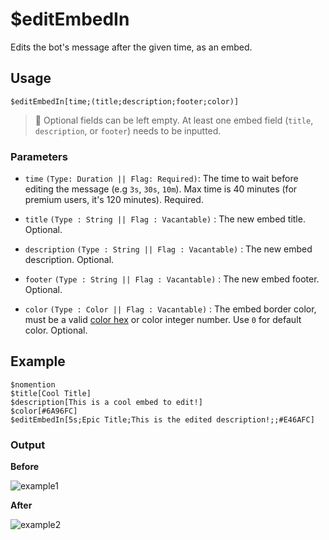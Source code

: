 # $editEmbedIn
Edits the bot's message after the given time, as an embed.

## Usage
```
$editEmbedIn[time;(title;description;footer;color)]
```
> 📝 Optional fields can be left empty. At least one embed field (`title`, `description`, or `footer`) needs to be inputted.

### Parameters
- `time` `(Type: Duration || Flag: Required)`: The time to wait before editing the message (e.g `3s`, `30s`, `10m`). Max time is 40 minutes (for premium users, it's 120 minutes). Required.

- `title` `(Type : String || Flag : Vacantable)` : The new embed title. Optional.
- `description` `(Type : String || Flag : Vacantable)` : The new embed description. Optional.
- `footer` `(Type : String || Flag : Vacantable)` : The new embed footer. Optional.
- `color` `(Type : Color || Flag : Vacantable)` : The embed border color, must be a valid [color hex](https://htmlcolorcodes.com/color-picker) or color integer number. Use `0` for default color. Optional.

## Example
```
$nomention
$title[Cool Title]
$description[This is a cool embed to edit!]
$color[#6A96FC]
$editEmbedIn[5s;Epic Title;This is the edited description!;;#E46AFC]
```

### Output
**Before**

![example1](https://user-images.githubusercontent.com/69215413/123012695-bdeb5500-d390-11eb-82a0-5e4fdb4b337e.png)

**After**

![example2](https://user-images.githubusercontent.com/69215413/123012680-b7f57400-d390-11eb-866c-6f0aa0fdf9f7.png)
